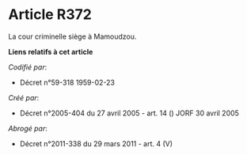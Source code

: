 # Article R372

La cour criminelle siège à Mamoudzou.

**Liens relatifs à cet article**

_Codifié par_:

  - Décret n°59-318 1959-02-23

_Créé par_:

  - Décret n°2005-404 du 27 avril 2005 - art. 14 () JORF 30 avril 2005

_Abrogé par_:

  - Décret n°2011-338 du 29 mars 2011 - art. 4 (V)
